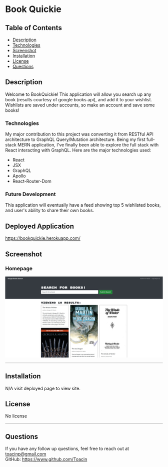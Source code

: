 # Book Quickie

## Table of Contents  
* [Description](##Description)  
* [Technologies](##Technologies)  
* [Screenshot](##Screenshot)  
* [Installation](##Installation)  
* [License](##License)  
* [Questions](##Questions)  

## Description

Welcome to BookQuickie! This application will allow you search up any book (results courtesy of google books api), and add it to your wishlist. Wishlists are saved under accounts, so make an account and save some books!

### Technologies

My major contribution to this project was converting it from RESTful API architecture to GraphQL Query/Mutation architecture. Being my first full-stack MERN application, I've finally been able to explore the full stack with React interacting with GraphQL. Here are the major technologies used:
* React
* JSX
* GraphQL
* Apollo
* React-Router-Dom

### Future Development

This application will eventually have a feed showing top 5 wishlisted books, and user's ability to share their own books.

## Deployed Application

https://bookquickie.herokuapp.com/

## Screenshot

### Homepage
![Homepage](./Screenshot/Capture.JPG)

---

## Installation

N/A visit deployed page to view site. 


## License

No license

---

## Questions

If you have any follow up questions, feel free to reach out at toacinp@gmail.com  
GitHub: https://www.github.com/Toacin
